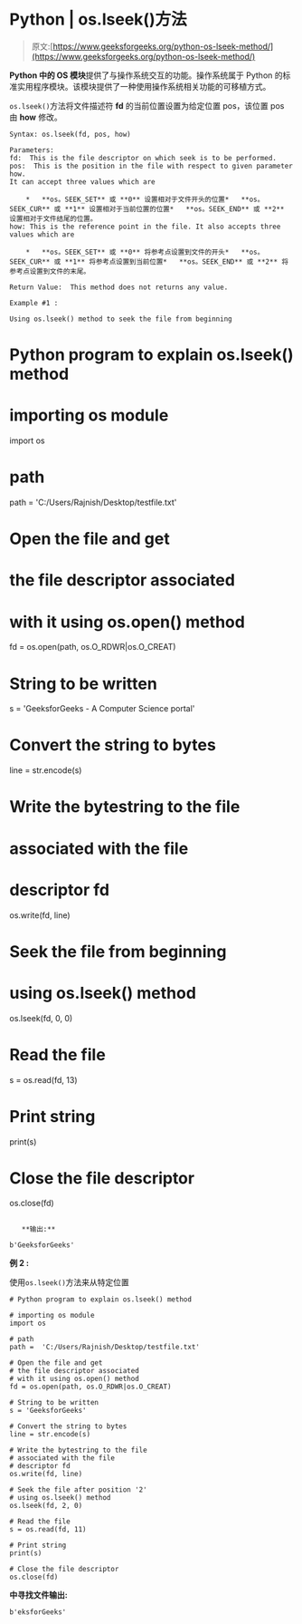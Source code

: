 # Python | os.lseek()方法

> 原文:[https://www.geeksforgeeks.org/python-os-lseek-method/](https://www.geeksforgeeks.org/python-os-lseek-method/)

**Python 中的 OS 模块**提供了与操作系统交互的功能。操作系统属于 Python 的标准实用程序模块。该模块提供了一种使用操作系统相关功能的可移植方式。

`os.lseek()`方法将文件描述符 **fd** 的当前位置设置为给定位置 pos，该位置 pos 由 **how** 修改。

```
Syntax: os.lseek(fd, pos, how)

Parameters: 
fd:  This is the file descriptor on which seek is to be performed.
pos:  This is the position in the file with respect to given parameter how.
It can accept three values which are 

    *   **os。SEEK_SET** 或 **0** 设置相对于文件开头的位置*   **os。SEEK_CUR** 或 **1** 设置相对于当前位置的位置*   **os。SEEK_END** 或 **2** 设置相对于文件结尾的位置。
how: This is the reference point in the file. It also accepts three values which are

    *   **os。SEEK_SET** 或 **0** 将参考点设置到文件的开头*   **os。SEEK_CUR** 或 **1** 将参考点设置到当前位置*   **os。SEEK_END** 或 **2** 将参考点设置到文件的末尾。

Return Value:  This method does not returns any value.

Example #1 :

Using os.lseek() method to seek the file from beginning

```
# Python program to explain os.lseek() method  

# importing os module  
import os  

# path  
path = 'C:/Users/Rajnish/Desktop/testfile.txt'

# Open the file and get 
# the file descriptor associated 
# with it using os.open() method 
fd = os.open(path, os.O_RDWR|os.O_CREAT) 

# String to be written 
s = 'GeeksforGeeks - A Computer Science portal'

# Convert the string to bytes  
line = str.encode(s) 

# Write the bytestring to the file  
# associated with the file  
# descriptor fd  
os.write(fd, line) 

# Seek the file from beginning 
# using os.lseek() method 
os.lseek(fd, 0, 0) 

# Read the file 
s = os.read(fd, 13) 

# Print string 
print(s) 

# Close the file descriptor  
os.close(fd) 
```

   **输出:**  
```

```
b'GeeksforGeeks'

```

**例 2 :**

使用`os.lseek()`方法来从特定位置

```
# Python program to explain os.lseek() method 

# importing os module 
import os 

# path 
path =  'C:/Users/Rajnish/Desktop/testfile.txt'

# Open the file and get
# the file descriptor associated
# with it using os.open() method
fd = os.open(path, os.O_RDWR|os.O_CREAT)

# String to be written
s = 'GeeksforGeeks'

# Convert the string to bytes 
line = str.encode(s)

# Write the bytestring to the file 
# associated with the file 
# descriptor fd 
os.write(fd, line)

# Seek the file after position '2'
# using os.lseek() method
os.lseek(fd, 2, 0)

# Read the file
s = os.read(fd, 11)

# Print string
print(s)

# Close the file descriptor 
os.close(fd)
```

**中寻找文件输出:**

```
b'eksforGeeks'

```